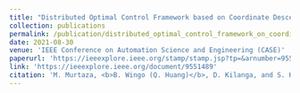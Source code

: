 ```yaml
---
title: "Distributed Optimal Control Framework based on Coordinate Descent Optimization for Multi-Agent Robots"
collection: publications
permalink: /publication/distributed_optimal_control_framework_on_coordinate_descent
date: 2021-08-30
venue: 'IEEE Conference on Automation Science and Engineering (CASE)'
paperurl: 'https://ieeexplore.ieee.org/stamp/stamp.jsp?tp=&arnumber=9551489'
link: 'https://ieeexplore.ieee.org/document/9551489'
citation: 'M. Murtaza, <b>B. Wingo (Q. Huang)</b>, D. Kilanga, and S. Hutchinson, &quot;Distributed Optimal Control Framework based on Coordinate Descent Optimization for Multi-Agent Robots.&quot; <i>IEEE Conference on Automation Science and Engineering (CASE)</i> August, 2021.'
---
```

